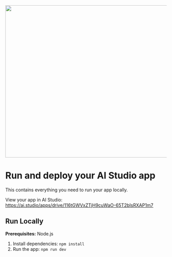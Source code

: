 <div align="center">
<img width="1200" height="475" alt="GHBanner" src="https://github.com/user-attachments/assets/0aa67016-6eaf-458a-adb2-6e31a0763ed6" />
</div>

# Run and deploy your AI Studio app

This contains everything you need to run your app locally.

View your app in AI Studio: https://ai.studio/apps/drive/116tGWVxZTjH9cuWaO-65T2bIsRXAP1m7

## Run Locally

**Prerequisites:**  Node.js


1. Install dependencies:
   `npm install`
3. Run the app:
   `npm run dev`
